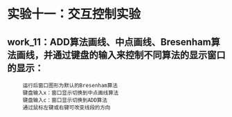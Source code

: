 # 实验十一：交互控制实验
## work_11：ADD算法画线、中点画线、Bresenham算法画线，并通过键盘的输入来控制不同算法的显示窗口的显示：
         运行后窗口图形为默认的Bresenham算法
         键盘输入x：窗口显示切换到中点画线算法
         键盘输入c：窗口显示切换到ADD算法
         通过鼠标左键或右键可改变线段的方向